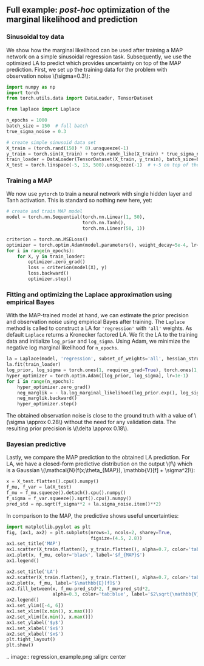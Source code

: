 ## Full example: *post-hoc* optimization of the marginal likelihood and prediction

### Sinusoidal toy data
We show how the marginal likelihood can be used after training a MAP network on a simple sinusoidal regression task. 
Subsequently, we use the optimized LA to predict which provides uncertainty on top of the MAP prediction.
First, we set up the training data for the problem with observation noise \\(\\sigma=0.3\\):
```python
import numpy as np
import torch
from torch.utils.data import DataLoader, TensorDataset

from laplace import Laplace

n_epochs = 1000
batch_size = 150  # full batch
true_sigma_noise = 0.3

# create simple sinusoid data set
X_train = (torch.rand(150) * 8).unsqueeze(-1)
y_train = torch.sin(X_train) + torch.randn_like(X_train) * true_sigma_noise
train_loader = DataLoader(TensorDataset(X_train, y_train), batch_size=batch_size)
X_test = torch.linspace(-5, 13, 500).unsqueeze(-1)  # +-5 on top of the training X-range
```

### Training a MAP
We now use `pytorch` to train a neural network with single hidden layer and Tanh activation.
This is standard so nothing new here, yet:
```python
# create and train MAP model
model = torch.nn.Sequential(torch.nn.Linear(1, 50),
                            torch.nn.Tanh(),
                            torch.nn.Linear(50, 1))

criterion = torch.nn.MSELoss()
optimizer = torch.optim.Adam(model.parameters(), weight_decay=5e-4, lr=1e-2)
for i in range(n_epochs):
    for X, y in train_loader:
        optimizer.zero_grad()
        loss = criterion(model(X), y)
        loss.backward()
        optimizer.step()
```

### Fitting and optimizing the Laplace approximation using empirical Bayes
With the MAP-trained model at hand, we can estimate the prior precision and observation noise
using empirical Bayes after training.
The `Laplace` method is called to construct a LA for `'regression'` with `'all'` weights.
As default `Laplace` returns a Kronecker factored LA.
We fit the LA to the training data and initialize `log_prior` and `log_sigma`.
Using Adam, we minimize the negative log marginal likelihood for `n_epochs`.

```python
la = Laplace(model, 'regression', subset_of_weights='all', hessian_structure='full')
la.fit(train_loader)
log_prior, log_sigma = torch.ones(1, requires_grad=True), torch.ones(1, requires_grad=True)
hyper_optimizer = torch.optim.Adam([log_prior, log_sigma], lr=1e-1)
for i in range(n_epochs):
    hyper_optimizer.zero_grad()
    neg_marglik = - la.log_marginal_likelihood(log_prior.exp(), log_sigma.exp())
    neg_marglik.backward()
    hyper_optimizer.step()
```

The obtained observation noise is close to the ground truth with a value of \\(\\sigma \\approx 0.28\\)
without the need for any validation data.
The resulting prior precision is \\(\\delta \\approx 0.18\\).

### Bayesian predictive
Lastly, we compare the MAP prediction to the obtained LA prediction.
For LA, we have a closed-form predictive distribution on the output \\(f\\) which is a Gaussian
\\(\\mathcal{N}(f(x;\\theta_{MAP}), \\mathbb{V}[f] + \\sigma^2)\\):

```python
x = X_test.flatten().cpu().numpy()
f_mu, f_var = la(X_test)
f_mu = f_mu.squeeze().detach().cpu().numpy()
f_sigma = f_var.squeeze().sqrt().cpu().numpy()
pred_std = np.sqrt(f_sigma**2 + la.sigma_noise.item()**2)
```

In comparison to the MAP, the predictive shows useful uncertainties:

```python
import matplotlib.pyplot as plt
fig, (ax1, ax2) = plt.subplots(nrows=1, ncols=2, sharey=True,
                               figsize=(4.5, 2.8))
ax1.set_title('MAP')
ax1.scatter(X_train.flatten(), y_train.flatten(), alpha=0.7, color='tab:orange')
ax1.plot(x, f_mu, color='black', label='$f_{MAP}$')
ax1.legend()

ax2.set_title('LA')
ax2.scatter(X_train.flatten(), y_train.flatten(), alpha=0.7, color='tab:orange')
ax2.plot(x, f_mu, label='$\mathbb{E}[f]$')
ax2.fill_between(x, f_mu-pred_std*2, f_mu+pred_std*2, 
                 alpha=0.3, color='tab:blue', label='$2\sqrt{\mathbb{V}\,[f]}$')
ax2.legend()
ax1.set_ylim([-4, 6])
ax1.set_xlim([x.min(), x.max()])
ax2.set_xlim([x.min(), x.max()])
ax1.set_ylabel('$y$')
ax1.set_xlabel('$x$')
ax2.set_xlabel('$x$')
plt.tight_layout()
plt.show()
```

.. image:: regression_example.png
   :align: center
